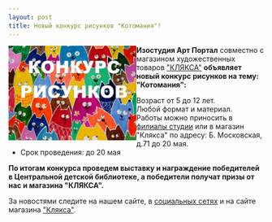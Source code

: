 ```yaml
---
layout: post
title: Новый конкурс рисунков "Котомания"!
---
```

<img src="/img/post/2016-04-13/kotomania.jpg " 
  align="left" max-width="400px" width="50%" height="50%" alt="Конкурс рисунков «Котомания» в изостудии Арт Портал Владимир">
<strong>Изостудия Арт Портал</strong> совместно с магазином художественных товаров <a href="http://klyaksa33shop.ru/index.php/novosti/32-konkurs"> "КЛЯКСА"</a> <strong> объявляет новый конкурс рисунков на тему: "Котомания":</strong>
<ul>
<li>Возраст от 5 до 12 лет.</li>
<li>Любой формат и материал.</li>
<li>Работы можно приносить в <a href="/contacts/">филиалы студии</a> или в магазин "Клякса" по адресу: Б. Московская, д.71 до 20 мая.</li>
<li>Срок проведения: до 20 мая</li>
</ul>
<p><strong>По итогам конкурса проведем выставку и награждение победителей в Центральной детской библиотеке, а победители получат призы от нас и магазина "КЛЯКСА".</strong></p>
За новостями следите на нашем сайте, в <a href="https://vk.com/artstud33" >социальных сетях</a> и на сайте магазина <a href="http://klyaksa33shop.ru/index.php/novosti/32-konkurs">"Клякса"</a>.



